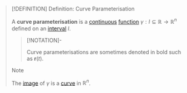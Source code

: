 >[!DEFINITION] Definition: Curve Parameterisation
>
>A **curve parameterisation** is a [continuous](../Real%20Vector%20Functions/Continuity%20of%20Real%20Vector%20Functions.md) [function](../Real%20Vector%20Functions/Real%20Vector%20Function.md) $\gamma: I \subseteq \mathbb{R} \to \mathbb{R}^n$ defined on an [interval](../../../../Set%20Theory/Ordering/Intervals.md) $I$.
>
>>[!NOTATION]-
>>
>>Curve parameterisations are sometimes denoted in bold such as $\mathbf{r}(t)$.
>>
>
>>[!NOTE]
>>
>>The [image](../../../Functions/Function.md) of $\gamma$ is a [curve](../../../../Geometry/Euclidean%20Geometry/Curves/Curve.md) in $\mathbb{R}^n$.
>>
>